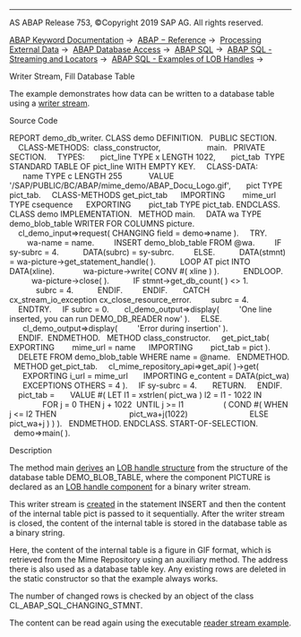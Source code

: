   

* * *

AS ABAP Release 753, ©Copyright 2019 SAP AG. All rights reserved.

[ABAP Keyword Documentation](https://help.sap.com/doc/abapdocu_753_index_htm/7.53/en-US/abenabap.htm) →  [ABAP − Reference](https://help.sap.com/doc/abapdocu_753_index_htm/7.53/en-US/abenabap_reference.htm) →  [Processing External Data](https://help.sap.com/doc/abapdocu_753_index_htm/7.53/en-US/abenabap_language_external_data.htm) →  [ABAP Database Access](https://help.sap.com/doc/abapdocu_753_index_htm/7.53/en-US/abenabap_sql.htm) →  [ABAP SQL](https://help.sap.com/doc/abapdocu_753_index_htm/7.53/en-US/abenopensql.htm) →  [ABAP SQL - Streaming and Locators](https://help.sap.com/doc/abapdocu_753_index_htm/7.53/en-US/abenstreams_locators.htm) →  [ABAP SQL - Examples of LOB Handles](https://help.sap.com/doc/abapdocu_753_index_htm/7.53/en-US/abenlobs_abexas.htm) → 

Writer Stream, Fill Database Table

The example demonstrates how data can be written to a database table using a [writer stream](https://help.sap.com/doc/abapdocu_753_index_htm/7.53/en-US/abenwriter_stream_glosry.htm "Glossary Entry").

Source Code

REPORT demo\_db\_writer.
CLASS demo DEFINITION.
  PUBLIC SECTION.
    CLASS-METHODS:  class\_constructor,
                    main.
  PRIVATE SECTION.
    TYPES:
      pict\_line TYPE x LENGTH 1022,
      pict\_tab  TYPE STANDARD TABLE OF pict\_line WITH EMPTY KEY.
    CLASS-DATA:
      name TYPE c LENGTH 255
           VALUE '/SAP/PUBLIC/BC/ABAP/mime\_demo/ABAP\_Docu\_Logo.gif',
      pict TYPE pict\_tab.
    CLASS-METHODS get\_pict\_tab
     IMPORTING
       mime\_url TYPE csequence
     EXPORTING
       pict\_tab TYPE pict\_tab.
ENDCLASS.
CLASS demo IMPLEMENTATION.
  METHOD main.
    DATA wa TYPE demo\_blob\_table WRITER FOR COLUMNS picture.
    cl\_demo\_input=>request( CHANGING field = demo=>name ).
    TRY.
        wa-name = name.
        INSERT demo\_blob\_table FROM @wa.
        IF sy-subrc = 4.
          DATA(subrc) = sy-subrc.
        ELSE.
          DATA(stmnt) = wa-picture->get\_statement\_handle( ).
          LOOP AT pict INTO DATA(xline).
            wa-picture->write( CONV #( xline ) ).
          ENDLOOP.
          wa-picture->close( ).
          IF stmnt->get\_db\_count( ) <> 1.
            subrc = 4.
          ENDIF.
        ENDIF.
      CATCH cx\_stream\_io\_exception cx\_close\_resource\_error.
        subrc = 4.
    ENDTRY.
    IF subrc = 0.
      cl\_demo\_output=>display(
        'One line inserted, you can run DEMO\_DB\_READER now' ).
    ELSE.
      cl\_demo\_output=>display(
        'Error during insertion' ).
    ENDIF.  ENDMETHOD.
  METHOD class\_constructor.
    get\_pict\_tab(
     EXPORTING
       mime\_url = name
     IMPORTING
       pict\_tab = pict ).
    DELETE FROM demo\_blob\_table WHERE name = @name.
  ENDMETHOD.
  METHOD get\_pict\_tab.
    cl\_mime\_repository\_api=>get\_api( )->get(
      EXPORTING i\_url = mime\_url
      IMPORTING e\_content = DATA(pict\_wa)
      EXCEPTIONS OTHERS = 4 ).
    IF sy-subrc = 4.
      RETURN.
    ENDIF.
    pict\_tab =
      VALUE #( LET l1 = xstrlen( pict\_wa ) l2 = l1 - 1022 IN
               FOR j = 0 THEN j + 1022  UNTIL j >= l1
                 ( COND #( WHEN j <= l2 THEN
                                pict\_wa+j(1022)
                           ELSE pict\_wa+j ) ) ).
  ENDMETHOD.
ENDCLASS.
START-OF-SELECTION.
  demo=>main( ).

Description

The method main [derives](https://help.sap.com/doc/abapdocu_753_index_htm/7.53/en-US/abaptypes_lob_handle.htm) an [LOB handle structure](https://help.sap.com/doc/abapdocu_753_index_htm/7.53/en-US/abenlob_handle_structure_glosry.htm "Glossary Entry") from the structure of the database table DEMO\_BLOB\_TABLE, where the component PICTURE is declared as an [LOB handle component](https://help.sap.com/doc/abapdocu_753_index_htm/7.53/en-US/abenlob_handle_component_glosry.htm "Glossary Entry") for a binary writer stream.

This writer stream is [created](https://help.sap.com/doc/abapdocu_753_index_htm/7.53/en-US/abeninsert_update_modify_lob.htm) in the statement INSERT and then the content of the internal table pict is passed to it sequentially. After the writer stream is closed, the content of the internal table is stored in the database table as a binary string.

Here, the content of the internal table is a figure in GIF format, which is retrieved from the Mime Repository using an auxiliary method. The address there is also used as a database table key. Any existing rows are deleted in the static constructor so that the example always works.

The number of changed rows is checked by an object of the class CL\_ABAP\_SQL\_CHANGING\_STMNT.

The content can be read again using the executable [reader stream example](https://help.sap.com/doc/abapdocu_753_index_htm/7.53/en-US/abendb_reader_abexa.htm).